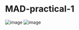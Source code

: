 # MAD-practical-1
![image](https://user-images.githubusercontent.com/110806502/183817624-ddb7cf55-a15b-413e-b6a9-e9bc67d60851.png)
![image](https://user-images.githubusercontent.com/110806502/183817629-ffe75743-7bbf-4f39-9a29-91229632d0ee.png)
